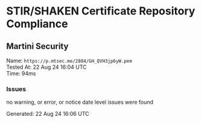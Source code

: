 # STIR/SHAKEN Certificate Repository Compliance

## Martini Security

Name: `https://p.mtsec.me/2884/GH_QVH3jp6yW.pem`\
Tested At: 22 Aug 24 16:04 UTC\
Time: 94ms

### Issues

no warning, or error, or notice date level issues were found

Generated: 22 Aug 24 16:06 UTC